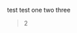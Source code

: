test test one two three

> 2

<template>
    <plat-button type="primary">Click me</plat-button>
    <van-button>test van-button</van-button>
</template>

<template>
	<plat-button type="primary">Click me</plat-button>
  <el-button @click="test">测试element组件按需引入 and click</el-button>
</template>

<script>
export default {
  data(){
    return {
      content:'test'
    }
  },
  mounted() {
    console.log('test')
    this.$notice({
        title: '提示',
        content: this.content,
        duration: 3
    })
  },
  methods: {
    test() {this.$notice({title:'测试点击toast',content: this.content,duration:5})}
  }
}
</script>

